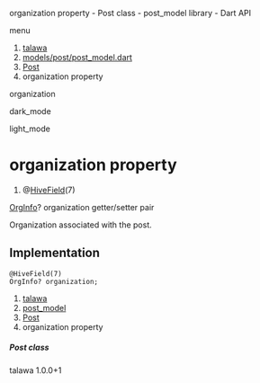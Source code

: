 




organization property - Post class - post\_model library - Dart API







menu

1. [talawa](../../index.html)
2. [models/post/post\_model.dart](../../models_post_post_model/models_post_post_model-library.html)
3. [Post](../../models_post_post_model/Post-class.html)
4. organization property

organization


dark\_mode

light\_mode




# organization property


1. @[HiveField](https://pub.dev/documentation/hive/2.2.3/hive/HiveField-class.html)(7)

[OrgInfo](../../models_organization_org_info/OrgInfo-class.html)?
organization
getter/setter pair

Organization associated with the post.


## Implementation

```
@HiveField(7)
OrgInfo? organization;
```

 


1. [talawa](../../index.html)
2. [post\_model](../../models_post_post_model/models_post_post_model-library.html)
3. [Post](../../models_post_post_model/Post-class.html)
4. organization property

##### Post class





talawa
1.0.0+1






